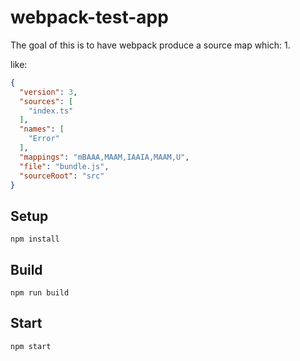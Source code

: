 # webpack-test-app

The goal of this is to have webpack produce a source map which:
1. 

like:
```json
{
  "version": 3,
  "sources": [
    "index.ts"
  ],
  "names": [
    "Error"
  ],
  "mappings": "mBAAA,MAAM,IAAIA,MAAM,U",
  "file": "bundle.js",
  "sourceRoot": "src"
}
```

## Setup

```shell
npm install
```

## Build

```shell
npm run build
```

## Start

```shell
npm start
```
